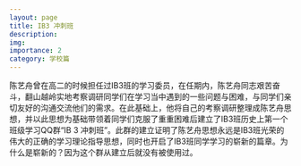 ```yaml
---
layout: page
title: IB3 冲刺班
description:
img:
importance: 2
category: 学校篇
---
```


陈艺舟曾在高二的时候担任过IB3班的学习委员，在任期内，陈艺舟同志艰苦奋斗，翻山越岭实地考察调研同学们在学习当中遇到的一些问题与困难，与同学们亲切友好的沟通交流他们的需求。在此基础上，他将自己的考察调研整理成陈艺舟思想，并以此思想为基础带领着同学们克服了重重困难后建立了IB3班历史上第一个班级学习QQ群“IB 3 冲刺班”。此群的建立证明了陈艺舟思想永远是IB3班光荣的伟大的正确的学习理论指导思想，同时也开启了IB3班同学学习的崭新的篇章。为什么是崭新的？因为这个群从建立后就没有被使用过。

